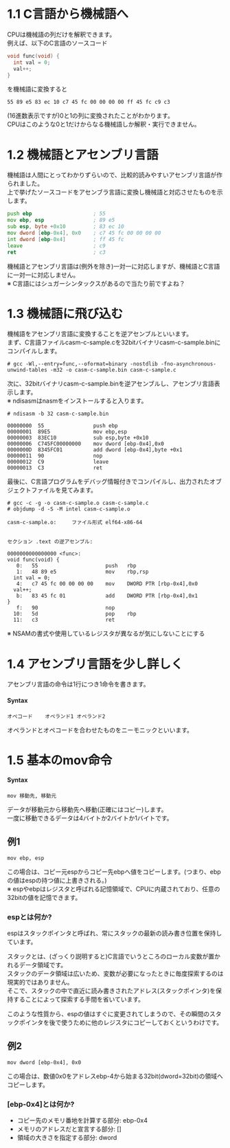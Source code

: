 # 1.1 C言語から機械語へ
CPUは機械語の列だけを解釈できます。  
例えば、以下のC言語のソースコード
```c
void func(void) {
  int val = 0;
  val++;
}
```
を機械語に変換すると
```
55 89 e5 83 ec 10 c7 45 fc 00 00 00 00 ff 45 fc c9 c3
```
(16進数表示ですが)0と1の列に変換されたことがわかります。  
CPUはこのような0と1だけからなる機械語しか解釈・実行できません。  

# 1.2 機械語とアセンブリ言語
機械語は人間にとってわかりずらいので、比較的読みやすいアセンブリ言語が作られました。  
上で挙げたソースコードをアセンブラ言語に変換し機械語と対応させたものを示します。
```asm
push ebp                    ; 55
mov ebp, esp                ; 89 e5
sub esp, byte +0x10         ; 83 ec 10
mov dword [ebp-0x4], 0x0    ; c7 45 fc 00 00 00 00
int dword [ebp-0x4]         ; ff 45 fc
leave                       ; c9
ret                         ; c3
```
機械語とアセンブリ言語は(例外を除き)一対一に対応しますが、機械語とC言語に一対一に対応しません。  
※ C言語にはシュガーシンタックスがあるので当たり前ですよね？  
  
# 1.3 機械語に飛び込む
機械語をアセンブリ言語に変換することを逆アセンブルといいます。  
まず、C言語ファイルcasm-c-sample.cを32bitバイナリcasm-c-sample.binにコンパイルします。
```
# gcc -Wl,--entry=func,--oformat=binary -nostdlib -fno-asynchronous-unwind-tables -m32 -o casm-c-sample.bin casm-c-sample.c
```
次に、32bitバイナリcasm-c-sample.binを逆アセンブルし、アセンブリ言語表示します。  
※ ndisasmはnasmをインストールすると入ります。
```
# ndisasm -b 32 casm-c-sample.bin
```
```
00000000  55                push ebp
00000001  89E5              mov ebp,esp
00000003  83EC10            sub esp,byte +0x10
00000006  C745FC00000000    mov dword [ebp-0x4],0x0
0000000D  8345FC01          add dword [ebp-0x4],byte +0x1
00000011  90                nop
00000012  C9                leave
00000013  C3                ret
```
最後に、C言語プログラムをデバッグ情報付きでコンパイルし、出力されたオブジェクトファイルを見てみます。
```
# gcc -c -g -o casm-c-sample.o casm-c-sample.c
# objdump -d -S -M intel casm-c-sample.o
```
```
casm-c-sample.o:     ファイル形式 elf64-x86-64


セクション .text の逆アセンブル:

0000000000000000 <func>:
void func(void) {
   0:   55                      push   rbp
   1:   48 89 e5                mov    rbp,rsp
  int val = 0;
   4:   c7 45 fc 00 00 00 00    mov    DWORD PTR [rbp-0x4],0x0
  val++;
   b:   83 45 fc 01             add    DWORD PTR [rbp-0x4],0x1
}
   f:   90                      nop
  10:   5d                      pop    rbp
  11:   c3                      ret
```
※ NSAMの書式や使用しているレジスタが異なるが気にしないことにする

# 1.4 アセンブリ言語を少し詳しく
アセンブリ言語の命令は1行につき1命令を書きます。  
#### Syntax
```
オペコード    オペランド1 オペランド2
```
オペランドとオペコードを合わせたものをニーモニックといいます。

# 1.5 基本のmov命令
#### Syntax
```
mov 移動先, 移動元
```
データが移動元から移動先へ移動(正確にはコピー)します。  
一度に移動できるデータは4バイトか2バイトか1バイトです。

## 例1
```
mov ebp, esp
```
この場合は、コピー元espからコピー先ebpへ値をコピーします。(つまり、ebpの値はespの持つ値に上書きされる。)  
※ espやebpはレジスタと呼ばれる記憶領域で、CPUに内蔵されており、任意の32bitの値を記憶できます。  
  
### espとは何か?
espはスタックポインタと呼ばれ、常にスタックの最新の読み書き位置を保持しています。  
  
スタックとは、(ざっくり説明すると)C言語でいうところのローカル変数が置かれるデータ領域です。  
スタックのデータ領域は広いため、変数が必要になったときに毎度探索するのは現実的ではありません。  
そこで、スタックの中で直近に読み書きされたアドレス(スタックポインタ)を保持することによって探索する手間を省いています。
  
このような性質から、espの値はすぐに変更されてしまうので、その瞬間のスタックポインタを後で使うために他のレジスタにコピーしておくというわけです。
## 例2
```
mov dword [ebp-0x4], 0x0
```
この場合は、数値0x0をアドレスebp-4から始まる32bit(dword=32bit)の領域へコピーします。

### [ebp-0x4]とは何か?
- コピー先のメモリ番地を計算する部分: ebp-0x4
- メモリのアドレスだと宣言する部分: []
- 領域の大きさを指定する部分: dword
